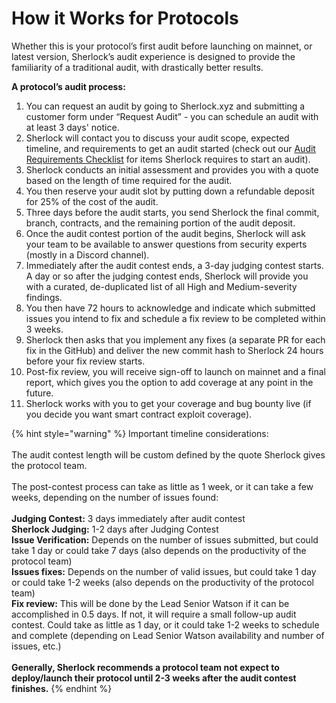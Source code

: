 # How it Works for Protocols

Whether this is your protocol’s first audit before launching on mainnet, or latest version, Sherlock’s audit experience is designed to provide the familiarity of a traditional audit, with drastically better results.

**A protocol’s audit process:**

1. You can request an audit by going to Sherlock.xyz and submitting a customer form under “Request Audit” - you can schedule an audit with at least 3 days' notice.
2. Sherlock will contact you to discuss your audit scope, expected timeline, and requirements to get an audit started (check out our [Audit Requirements Checklist](https://docs.google.com/document/d/10\_t7Kt814Otp-FMFK8mvCsxb3tX3wyu1Z9V4nhZxTY8/edit?usp=sharing) for items Sherlock requires to start an audit).
3. Sherlock conducts an initial assessment and provides you with a quote based on the length of time required for the audit.
4. You then reserve your audit slot by putting down a refundable deposit for 25% of the cost of the audit.
5. Three days before the audit starts, you send Sherlock the final commit, branch, contracts, and the remaining portion of the audit deposit.
6. Once the audit contest portion of the audit begins, Sherlock will ask your team to be available to answer questions from security experts (mostly in a Discord channel).&#x20;
7. Immediately after the audit contest ends, a 3-day judging contest starts. A day or so after the judging contest ends, Sherlock will provide you with a curated, de-duplicated list of all High and Medium-severity findings.
8. You then have 72 hours to acknowledge and indicate which submitted issues you intend to fix and schedule a fix review to be completed within 3 weeks.
9. Sherlock then asks that you implement any fixes (a separate PR for each fix in the GitHub) and deliver the new commit hash to Sherlock 24 hours before your fix review starts.
10. Post-fix review, you will receive sign-off to launch on mainnet and a final report, which gives you the option to add coverage at any point in the future.
11. Sherlock works with you to get your coverage and bug bounty live (if you decide you want smart contract exploit coverage).

{% hint style="warning" %}
Important timeline considerations:\
\
The audit contest length will be custom defined by the quote Sherlock gives the protocol team.\
\
The post-contest process can take as little as 1 week, or it can take a few weeks, depending on the number of issues found:\
\
**Judging Contest:** 3 days immediately after audit contest\
**Sherlock Judging:** 1-2 days after Judging Contest\
**Issue Verification:** Depends on the number of issues submitted, but could take 1 day or could take 7 days (also depends on the productivity of the protocol team)\
**Issues fixes:** Depends on the number of valid issues, but could take 1 day or could take 1-2 weeks (also depends on the productivity of the protocol team)\
**Fix review:** This will be done by the Lead Senior Watson if it can be accomplished in 0.5 days. If not, it will require a small follow-up audit contest. Could take as little as 1 day, or it could take 1-2 weeks to schedule and complete (depending on Lead Senior Watson availability and number of issues, etc.)\
\
**Generally, Sherlock recommends a protocol team not expect to deploy/launch their protocol until 2-3 weeks after the audit contest finishes.**&#x20;
{% endhint %}
